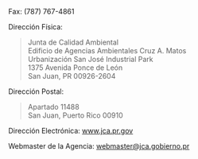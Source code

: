 Fax: (787) 767-4861

Dirección Física: 

>Junta de Calidad Ambiental  
Edificio de Agencias Ambientales Cruz A. Matos  
Urbanización San José Industrial Park  
1375 Avenida Ponce de León  
San Juan, PR 00926-2604

Dirección Postal:

>Apartado 11488   
San Juan, Puerto Rico   00910

Dirección Electrónica: www.jca.pr.gov

Webmaster de la Agencia: webmaster@jca.gobierno.pr